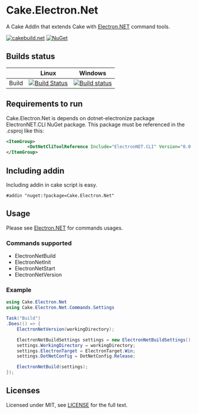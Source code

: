 # Cake.Electron.Net

A Cake AddIn that extends Cake with [Electron.NET](https://github.com/ElectronNET/Electron.NET) command tools.

[![cakebuild.net](https://img.shields.io/badge/WWW-cakebuild.net-blue.svg)](http://cakebuild.net/)
[![NuGet](https://img.shields.io/nuget/v/Cake.Electron.Net.svg)](https://www.nuget.org/packages/Cake.Electron.Net)

## Builds status
|       | Linux | Windows |
|-------|-------|----------|
| Build | [![Build Status](https://travis-ci-job-status.herokuapp.com/badge/armutcom/Nancy.Serialization.Hyperion/master/linux)](https://travis-ci.org/armutcom/Nancy.Serialization.Hyperion)      | [![Build status](https://ci.appveyor.com/api/projects/status/p3aa0e87s5r2ihom/branch/master?svg=true)](https://ci.appveyor.com/project/Blind-Striker/cake-electron-net/branch/master)      |

## Requirements to run
Cake.Electron.Net is depends on dotnet-electronize package ElectronNET.CLI NuGet package. This package must be referenced in the .csproj like this:

```xml
<ItemGroup>
        <DotNetCliToolReference Include="ElectronNET.CLI" Version="0.0.9" />
</ItemGroup>
```

## Including addin
Including addin in cake script is easy.

```
#addin "nuget:?package=Cake.Electron.Net"
```

## Usage
Please see [Electron.NET](https://github.com/ElectronNET/Electron.NET) for commands usages.

### Commands supported
* ElectronNetBuild
* ElectronNetInit
* ElectronNetStart
* ElectronNetVersion

### Example
```csharp
using Cake.Electron.Net
using Cake.Electron.Net.Commands.Settings

Task("Build")
.Does(() => {    
    ElectronNetVersion(workingDirectory);

    ElectronNetBuildSettings settings = new ElectronNetBuildSettings();
    settings.WorkingDirectory = workingDirectory;
    settings.ElectronTarget = ElectronTarget.Win;
    settings.DotNetConfig = DotNetConfig.Release;

    ElectronNetBuild(settings);
});
```

## Licenses
Licensed under MIT, see [LICENSE](LICENSE) for the full text.
